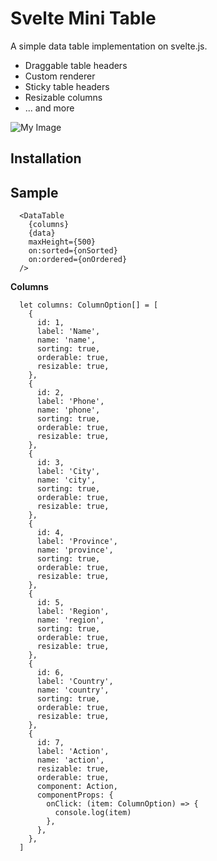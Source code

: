 # Svelte Mini Table

A simple data table implementation on svelte.js.

- Draggable table headers
- Custom renderer
- Sticky table headers
- Resizable columns
- ... and more


![My Image](https://raw.github.com/johndavedecano/svelte-mini-table/master/screenshot.png)

## Installation



## Sample

```
  <DataTable
    {columns}
    {data}
    maxHeight={500}
    on:sorted={onSorted}
    on:ordered={onOrdered}
  />
```

**Columns**

```
  let columns: ColumnOption[] = [
    {
      id: 1,
      label: 'Name',
      name: 'name',
      sorting: true,
      orderable: true,
      resizable: true,
    },
    {
      id: 2,
      label: 'Phone',
      name: 'phone',
      sorting: true,
      orderable: true,
      resizable: true,
    },
    {
      id: 3,
      label: 'City',
      name: 'city',
      sorting: true,
      orderable: true,
      resizable: true,
    },
    {
      id: 4,
      label: 'Province',
      name: 'province',
      sorting: true,
      orderable: true,
      resizable: true,
    },
    {
      id: 5,
      label: 'Region',
      name: 'region',
      sorting: true,
      orderable: true,
      resizable: true,
    },
    {
      id: 6,
      label: 'Country',
      name: 'country',
      sorting: true,
      orderable: true,
      resizable: true,
    },
    {
      id: 7,
      label: 'Action',
      name: 'action',
      resizable: true,
      orderable: true,
      component: Action,
      componentProps: {
        onClick: (item: ColumnOption) => {
          console.log(item)
        },
      },
    },
  ]
```